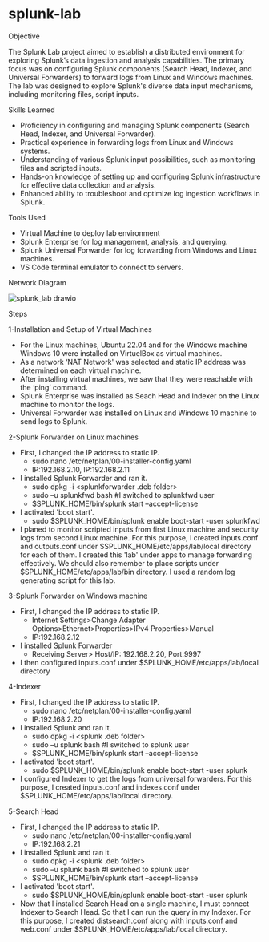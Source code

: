 # splunk-lab

Objective

The Splunk Lab project aimed to establish a distributed environment for exploring Splunk’s data ingestion and analysis capabilities. The primary focus was on configuring Splunk components (Search Head, Indexer, and Universal Forwarders) to forward logs from Linux and Windows machines. The lab was designed to explore Splunk's diverse data input mechanisms, including monitoring files, script inputs.

Skills Learned

- Proficiency in configuring and managing Splunk components (Search Head, Indexer, and Universal Forwarder).
- Practical experience in forwarding logs from Linux and Windows systems.
- Understanding of various Splunk input possibilities, such as monitoring files and scripted inputs.
- Hands-on knowledge of setting up and configuring Splunk infrastructure for effective data collection and analysis.
- Enhanced ability to troubleshoot and optimize log ingestion workflows in Splunk.

Tools Used

- Virtual Machine to deploy lab environment
- Splunk Enterprise for log management, analysis, and querying.
- Splunk Universal Forwarder for log forwarding from Windows and Linux machines.
- VS Code terminal emulator to connect to servers.

Network Diagram

![splunk_lab drawio](https://github.com/user-attachments/assets/259e2b7d-bd00-42ea-a4e0-bcb41c588ea6)

Steps

1-Installation and Setup of Virtual Machines
- For the Linux machines, Ubuntu 22.04 and for the Windows machine Windows 10 were installed on VirtuelBox as virtual machines.
- As a network ‘NAT Network' was selected and static IP address was determined on each virtual machine.
- After installing virtual machines, we saw that they were reachable with the ‘ping’ command.
- Splunk Enterprise was installed as Seach Head and Indexer on the Linux machine to monitor the logs.
- Universal Forwarder was installed on Linux and Windows 10 machine to send logs to Splunk.

2-Splunk Forwarder on Linux machines
- First, I changed the IP address to static IP.
  - sudo nano /etc/netplan/00-installer-config.yaml
  - IP:192.168.2.10, IP:192.168.2.11
- I installed Splunk Forwarder and ran it.
  - sudo dpkg -i <splunkforwarder .deb folder>
  - sudo –u splunkfwd bash #I switched to splunkfwd user
  - $SPLUNK_HOME/bin/splunk start –accept-license
- I activated 'boot start'.
  - sudo $SPLUNK_HOME/bin/splunk enable boot-start -user splunkfwd
- I planed to monitor scripted inputs from first Linux machine and security logs from second Linux machine. For this purpose, I created inputs.conf and outputs.conf under $SPLUNK_HOME/etc/apps/lab/local directory for each of them. I created this 'lab' under apps to manage forwarding effectively. We should also remember to place scripts under $SPLUNK_HOME/etc/apps/lab/bin directory. I used a random log generating script for this lab.

3-Splunk Forwarder on Windows machine
- First, I changed the IP address to static IP.
  - Internet Settings>Change Adapter Options>Ethernet>Properties>IPv4 Properties>Manual
  - IP:192.168.2.12
- I installed Splunk Forwarder
  - Receiving Server> Host/IP: 192.168.2.20, Port:9997
- I then configured inputs.conf under $SPLUNK_HOME/etc/apps/lab/local directory

4-Indexer
- First, I changed the IP address to static IP.
  - sudo nano /etc/netplan/00-installer-config.yaml
  - IP:192.168.2.20
- I installed Splunk and ran it.
  - sudo dpkg -i <splunk .deb folder>
  - sudo –u splunk bash #I switched to splunk user
  - $SPLUNK_HOME/bin/splunk start –accept-license
- I activated 'boot start'.
  - sudo $SPLUNK_HOME/bin/splunk enable boot-start -user splunk
- I configured Indexer to get the logs from universal forwarders. For this purpose, I created inputs.conf and indexes.conf under $SPLUNK_HOME/etc/apps/lab/local directory.

5-Search Head
- First, I changed the IP address to static IP.
  - sudo nano /etc/netplan/00-installer-config.yaml
  - IP:192.168.2.21
- I installed Splunk and ran it.
  - sudo dpkg -i <splunk .deb folder>
  - sudo –u splunk bash #I switched to splunk user
  - $SPLUNK_HOME/bin/splunk start –accept-license
- I activated 'boot start'.
  - sudo $SPLUNK_HOME/bin/splunk enable boot-start -user splunk
- Now that I installed Search Head on a single machine, I must connect Indexer to Search Head. So that I can run the query in my Indexer. For this purpose, I created distsearch.conf along with inputs.conf and web.conf under $SPLUNK_HOME/etc/apps/lab/local directory.
